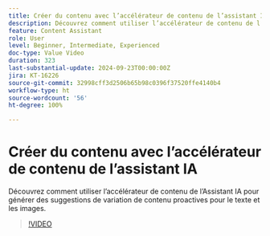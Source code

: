 ```yaml
---
title: Créer du contenu avec l’accélérateur de contenu de l’assistant IA
description: Découvrez comment utiliser l’accélérateur de contenu de l’Assistant IA pour générer des suggestions de variation de contenu proactives pour le texte et les images.
feature: Content Assistant
role: User
level: Beginner, Intermediate, Experienced
doc-type: Value Video
duration: 323
last-substantial-update: 2024-09-23T00:00:00Z
jira: KT-16226
source-git-commit: 32998cff3d2506b65b98c0396f37520ffe4140b4
workflow-type: ht
source-wordcount: '56'
ht-degree: 100%

---
```



# Créer du contenu avec l’accélérateur de contenu de l’assistant IA

Découvrez comment utiliser l’accélérateur de contenu de l’Assistant IA pour générer des suggestions de variation de contenu proactives pour le texte et les images.

>[!VIDEO](https://video.tv.adobe.com/v/3434635/?learn=on)
